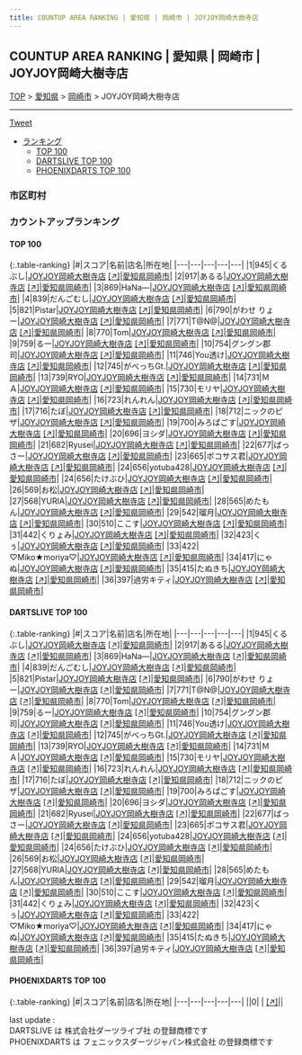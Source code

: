 ```yaml
---
title: COUNTUP AREA RANKING | 愛知県 | 岡崎市 | JOYJOY岡崎大樹寺店
---
```

## COUNTUP AREA RANKING | 愛知県 | 岡崎市 | JOYJOY岡崎大樹寺店

[TOP](/darts/rank/) > [愛知県](/darts/rank/愛知県/) > [岡崎市](/darts/rank/愛知県/岡崎市/) > JOYJOY岡崎大樹寺店

___

<a href="https://twitter.com/share?ref_src=twsrc%5Etfw" data-text="COUNTUP AREA RANKING | 愛知県岡崎市JOYJOY岡崎大樹寺店" class="twitter-share-button" data-hashtags="DARTSLIVE,PHOENIXDARTS,darts,ダーツ" data-show-count="false">Tweet</a>

* [ランキング](#カウントアップランキング)
    * [TOP 100](#top-100)
    * [DARTSLIVE TOP 100](#dartslive-top-100)
    * [PHOENIXDARTS TOP 100](#phoenixdarts-top-100)

### 市区町村

<ul>

</ul>

### カウントアップランキング

#### TOP 100



{:.table-ranking}
|#|スコア|名前|店名|所在地|
|---|---|---|---|---|
|1|945|<span class="rank-name-dl">くるぶし</span>|<a href="/darts/rank/shops/3c08433f1a4a8fe5a3f63593b5358cc4.html">JOYJOY岡崎大樹寺店</a> <a href="https://search.dartslive.com/jp/shop/3c08433f1a4a8fe5a3f63593b5358cc4">[↗]</a>|<a href="/darts/rank/愛知県/岡崎市">愛知県岡崎市</a>|
|2|917|<span class="rank-name-dl">あるる</span>|<a href="/darts/rank/shops/3c08433f1a4a8fe5a3f63593b5358cc4.html">JOYJOY岡崎大樹寺店</a> <a href="https://search.dartslive.com/jp/shop/3c08433f1a4a8fe5a3f63593b5358cc4">[↗]</a>|<a href="/darts/rank/愛知県/岡崎市">愛知県岡崎市</a>|
|3|869|<span class="rank-name-dl">HaNa―</span>|<a href="/darts/rank/shops/3c08433f1a4a8fe5a3f63593b5358cc4.html">JOYJOY岡崎大樹寺店</a> <a href="https://search.dartslive.com/jp/shop/3c08433f1a4a8fe5a3f63593b5358cc4">[↗]</a>|<a href="/darts/rank/愛知県/岡崎市">愛知県岡崎市</a>|
|4|839|<span class="rank-name-dl">だんごむし</span>|<a href="/darts/rank/shops/3c08433f1a4a8fe5a3f63593b5358cc4.html">JOYJOY岡崎大樹寺店</a> <a href="https://search.dartslive.com/jp/shop/3c08433f1a4a8fe5a3f63593b5358cc4">[↗]</a>|<a href="/darts/rank/愛知県/岡崎市">愛知県岡崎市</a>|
|5|821|<span class="rank-name-dl">Pistar</span>|<a href="/darts/rank/shops/3c08433f1a4a8fe5a3f63593b5358cc4.html">JOYJOY岡崎大樹寺店</a> <a href="https://search.dartslive.com/jp/shop/3c08433f1a4a8fe5a3f63593b5358cc4">[↗]</a>|<a href="/darts/rank/愛知県/岡崎市">愛知県岡崎市</a>|
|6|790|<span class="rank-name-dl">がわせ りょー</span>|<a href="/darts/rank/shops/3c08433f1a4a8fe5a3f63593b5358cc4.html">JOYJOY岡崎大樹寺店</a> <a href="https://search.dartslive.com/jp/shop/3c08433f1a4a8fe5a3f63593b5358cc4">[↗]</a>|<a href="/darts/rank/愛知県/岡崎市">愛知県岡崎市</a>|
|7|771|<span class="rank-name-dl">T@N@</span>|<a href="/darts/rank/shops/3c08433f1a4a8fe5a3f63593b5358cc4.html">JOYJOY岡崎大樹寺店</a> <a href="https://search.dartslive.com/jp/shop/3c08433f1a4a8fe5a3f63593b5358cc4">[↗]</a>|<a href="/darts/rank/愛知県/岡崎市">愛知県岡崎市</a>|
|8|770|<span class="rank-name-dl">Tom</span>|<a href="/darts/rank/shops/3c08433f1a4a8fe5a3f63593b5358cc4.html">JOYJOY岡崎大樹寺店</a> <a href="https://search.dartslive.com/jp/shop/3c08433f1a4a8fe5a3f63593b5358cc4">[↗]</a>|<a href="/darts/rank/愛知県/岡崎市">愛知県岡崎市</a>|
|9|759|<span class="rank-name-dl">るー</span>|<a href="/darts/rank/shops/3c08433f1a4a8fe5a3f63593b5358cc4.html">JOYJOY岡崎大樹寺店</a> <a href="https://search.dartslive.com/jp/shop/3c08433f1a4a8fe5a3f63593b5358cc4">[↗]</a>|<a href="/darts/rank/愛知県/岡崎市">愛知県岡崎市</a>|
|10|754|<span class="rank-name-dl">グングン郡司</span>|<a href="/darts/rank/shops/3c08433f1a4a8fe5a3f63593b5358cc4.html">JOYJOY岡崎大樹寺店</a> <a href="https://search.dartslive.com/jp/shop/3c08433f1a4a8fe5a3f63593b5358cc4">[↗]</a>|<a href="/darts/rank/愛知県/岡崎市">愛知県岡崎市</a>|
|11|746|<span class="rank-name-dl">You透け</span>|<a href="/darts/rank/shops/3c08433f1a4a8fe5a3f63593b5358cc4.html">JOYJOY岡崎大樹寺店</a> <a href="https://search.dartslive.com/jp/shop/3c08433f1a4a8fe5a3f63593b5358cc4">[↗]</a>|<a href="/darts/rank/愛知県/岡崎市">愛知県岡崎市</a>|
|12|745|<span class="rank-name-dl">がべっちGt.</span>|<a href="/darts/rank/shops/3c08433f1a4a8fe5a3f63593b5358cc4.html">JOYJOY岡崎大樹寺店</a> <a href="https://search.dartslive.com/jp/shop/3c08433f1a4a8fe5a3f63593b5358cc4">[↗]</a>|<a href="/darts/rank/愛知県/岡崎市">愛知県岡崎市</a>|
|13|739|<span class="rank-name-dl">RYO</span>|<a href="/darts/rank/shops/3c08433f1a4a8fe5a3f63593b5358cc4.html">JOYJOY岡崎大樹寺店</a> <a href="https://search.dartslive.com/jp/shop/3c08433f1a4a8fe5a3f63593b5358cc4">[↗]</a>|<a href="/darts/rank/愛知県/岡崎市">愛知県岡崎市</a>|
|14|731|<span class="rank-name-dl">ＭＡ</span>|<a href="/darts/rank/shops/3c08433f1a4a8fe5a3f63593b5358cc4.html">JOYJOY岡崎大樹寺店</a> <a href="https://search.dartslive.com/jp/shop/3c08433f1a4a8fe5a3f63593b5358cc4">[↗]</a>|<a href="/darts/rank/愛知県/岡崎市">愛知県岡崎市</a>|
|15|730|<span class="rank-name-dl">モリヤ</span>|<a href="/darts/rank/shops/3c08433f1a4a8fe5a3f63593b5358cc4.html">JOYJOY岡崎大樹寺店</a> <a href="https://search.dartslive.com/jp/shop/3c08433f1a4a8fe5a3f63593b5358cc4">[↗]</a>|<a href="/darts/rank/愛知県/岡崎市">愛知県岡崎市</a>|
|16|723|<span class="rank-name-dl">れんれん</span>|<a href="/darts/rank/shops/3c08433f1a4a8fe5a3f63593b5358cc4.html">JOYJOY岡崎大樹寺店</a> <a href="https://search.dartslive.com/jp/shop/3c08433f1a4a8fe5a3f63593b5358cc4">[↗]</a>|<a href="/darts/rank/愛知県/岡崎市">愛知県岡崎市</a>|
|17|716|<span class="rank-name-dl">たぼ</span>|<a href="/darts/rank/shops/3c08433f1a4a8fe5a3f63593b5358cc4.html">JOYJOY岡崎大樹寺店</a> <a href="https://search.dartslive.com/jp/shop/3c08433f1a4a8fe5a3f63593b5358cc4">[↗]</a>|<a href="/darts/rank/愛知県/岡崎市">愛知県岡崎市</a>|
|18|712|<span class="rank-name-dl">ニックのピザ</span>|<a href="/darts/rank/shops/3c08433f1a4a8fe5a3f63593b5358cc4.html">JOYJOY岡崎大樹寺店</a> <a href="https://search.dartslive.com/jp/shop/3c08433f1a4a8fe5a3f63593b5358cc4">[↗]</a>|<a href="/darts/rank/愛知県/岡崎市">愛知県岡崎市</a>|
|19|700|<span class="rank-name-dl">みろぱごす</span>|<a href="/darts/rank/shops/3c08433f1a4a8fe5a3f63593b5358cc4.html">JOYJOY岡崎大樹寺店</a> <a href="https://search.dartslive.com/jp/shop/3c08433f1a4a8fe5a3f63593b5358cc4">[↗]</a>|<a href="/darts/rank/愛知県/岡崎市">愛知県岡崎市</a>|
|20|696|<span class="rank-name-dl">ヨシダ</span>|<a href="/darts/rank/shops/3c08433f1a4a8fe5a3f63593b5358cc4.html">JOYJOY岡崎大樹寺店</a> <a href="https://search.dartslive.com/jp/shop/3c08433f1a4a8fe5a3f63593b5358cc4">[↗]</a>|<a href="/darts/rank/愛知県/岡崎市">愛知県岡崎市</a>|
|21|682|<span class="rank-name-dl">Ryusei</span>|<a href="/darts/rank/shops/3c08433f1a4a8fe5a3f63593b5358cc4.html">JOYJOY岡崎大樹寺店</a> <a href="https://search.dartslive.com/jp/shop/3c08433f1a4a8fe5a3f63593b5358cc4">[↗]</a>|<a href="/darts/rank/愛知県/岡崎市">愛知県岡崎市</a>|
|22|677|<span class="rank-name-dl">ばっさー</span>|<a href="/darts/rank/shops/3c08433f1a4a8fe5a3f63593b5358cc4.html">JOYJOY岡崎大樹寺店</a> <a href="https://search.dartslive.com/jp/shop/3c08433f1a4a8fe5a3f63593b5358cc4">[↗]</a>|<a href="/darts/rank/愛知県/岡崎市">愛知県岡崎市</a>|
|23|665|<span class="rank-name-dl">ポコサス君</span>|<a href="/darts/rank/shops/3c08433f1a4a8fe5a3f63593b5358cc4.html">JOYJOY岡崎大樹寺店</a> <a href="https://search.dartslive.com/jp/shop/3c08433f1a4a8fe5a3f63593b5358cc4">[↗]</a>|<a href="/darts/rank/愛知県/岡崎市">愛知県岡崎市</a>|
|24|656|<span class="rank-name-dl">yotuba428</span>|<a href="/darts/rank/shops/3c08433f1a4a8fe5a3f63593b5358cc4.html">JOYJOY岡崎大樹寺店</a> <a href="https://search.dartslive.com/jp/shop/3c08433f1a4a8fe5a3f63593b5358cc4">[↗]</a>|<a href="/darts/rank/愛知県/岡崎市">愛知県岡崎市</a>|
|24|656|<span class="rank-name-dl">たけぶひ</span>|<a href="/darts/rank/shops/3c08433f1a4a8fe5a3f63593b5358cc4.html">JOYJOY岡崎大樹寺店</a> <a href="https://search.dartslive.com/jp/shop/3c08433f1a4a8fe5a3f63593b5358cc4">[↗]</a>|<a href="/darts/rank/愛知県/岡崎市">愛知県岡崎市</a>|
|26|569|<span class="rank-name-dl">お松</span>|<a href="/darts/rank/shops/3c08433f1a4a8fe5a3f63593b5358cc4.html">JOYJOY岡崎大樹寺店</a> <a href="https://search.dartslive.com/jp/shop/3c08433f1a4a8fe5a3f63593b5358cc4">[↗]</a>|<a href="/darts/rank/愛知県/岡崎市">愛知県岡崎市</a>|
|27|568|<span class="rank-name-dl">YURIA</span>|<a href="/darts/rank/shops/3c08433f1a4a8fe5a3f63593b5358cc4.html">JOYJOY岡崎大樹寺店</a> <a href="https://search.dartslive.com/jp/shop/3c08433f1a4a8fe5a3f63593b5358cc4">[↗]</a>|<a href="/darts/rank/愛知県/岡崎市">愛知県岡崎市</a>|
|28|565|<span class="rank-name-dl">めたもん</span>|<a href="/darts/rank/shops/3c08433f1a4a8fe5a3f63593b5358cc4.html">JOYJOY岡崎大樹寺店</a> <a href="https://search.dartslive.com/jp/shop/3c08433f1a4a8fe5a3f63593b5358cc4">[↗]</a>|<a href="/darts/rank/愛知県/岡崎市">愛知県岡崎市</a>|
|29|542|<span class="rank-name-dl">瑠月</span>|<a href="/darts/rank/shops/3c08433f1a4a8fe5a3f63593b5358cc4.html">JOYJOY岡崎大樹寺店</a> <a href="https://search.dartslive.com/jp/shop/3c08433f1a4a8fe5a3f63593b5358cc4">[↗]</a>|<a href="/darts/rank/愛知県/岡崎市">愛知県岡崎市</a>|
|30|510|<span class="rank-name-dl">ここす</span>|<a href="/darts/rank/shops/3c08433f1a4a8fe5a3f63593b5358cc4.html">JOYJOY岡崎大樹寺店</a> <a href="https://search.dartslive.com/jp/shop/3c08433f1a4a8fe5a3f63593b5358cc4">[↗]</a>|<a href="/darts/rank/愛知県/岡崎市">愛知県岡崎市</a>|
|31|442|<span class="rank-name-dl">くりょみ</span>|<a href="/darts/rank/shops/3c08433f1a4a8fe5a3f63593b5358cc4.html">JOYJOY岡崎大樹寺店</a> <a href="https://search.dartslive.com/jp/shop/3c08433f1a4a8fe5a3f63593b5358cc4">[↗]</a>|<a href="/darts/rank/愛知県/岡崎市">愛知県岡崎市</a>|
|32|423|<span class="rank-name-dl">くぅ</span>|<a href="/darts/rank/shops/3c08433f1a4a8fe5a3f63593b5358cc4.html">JOYJOY岡崎大樹寺店</a> <a href="https://search.dartslive.com/jp/shop/3c08433f1a4a8fe5a3f63593b5358cc4">[↗]</a>|<a href="/darts/rank/愛知県/岡崎市">愛知県岡崎市</a>|
|33|422|<span class="rank-name-dl">♡Miko★moriya♡</span>|<a href="/darts/rank/shops/3c08433f1a4a8fe5a3f63593b5358cc4.html">JOYJOY岡崎大樹寺店</a> <a href="https://search.dartslive.com/jp/shop/3c08433f1a4a8fe5a3f63593b5358cc4">[↗]</a>|<a href="/darts/rank/愛知県/岡崎市">愛知県岡崎市</a>|
|34|417|<span class="rank-name-dl">にゃぬ</span>|<a href="/darts/rank/shops/3c08433f1a4a8fe5a3f63593b5358cc4.html">JOYJOY岡崎大樹寺店</a> <a href="https://search.dartslive.com/jp/shop/3c08433f1a4a8fe5a3f63593b5358cc4">[↗]</a>|<a href="/darts/rank/愛知県/岡崎市">愛知県岡崎市</a>|
|35|415|<span class="rank-name-dl">たぬきち</span>|<a href="/darts/rank/shops/3c08433f1a4a8fe5a3f63593b5358cc4.html">JOYJOY岡崎大樹寺店</a> <a href="https://search.dartslive.com/jp/shop/3c08433f1a4a8fe5a3f63593b5358cc4">[↗]</a>|<a href="/darts/rank/愛知県/岡崎市">愛知県岡崎市</a>|
|36|397|<span class="rank-name-dl">過労キティ</span>|<a href="/darts/rank/shops/3c08433f1a4a8fe5a3f63593b5358cc4.html">JOYJOY岡崎大樹寺店</a> <a href="https://search.dartslive.com/jp/shop/3c08433f1a4a8fe5a3f63593b5358cc4">[↗]</a>|<a href="/darts/rank/愛知県/岡崎市">愛知県岡崎市</a>|


#### DARTSLIVE TOP 100



{:.table-ranking}
|#|スコア|名前|店名|所在地|
|---|---|---|---|---|
|1|945|<span class="rank-name-dl">くるぶし</span>|<a href="/darts/rank/shops/3c08433f1a4a8fe5a3f63593b5358cc4.html">JOYJOY岡崎大樹寺店</a> <a href="https://search.dartslive.com/jp/shop/3c08433f1a4a8fe5a3f63593b5358cc4">[↗]</a>|<a href="/darts/rank/愛知県/岡崎市">愛知県岡崎市</a>|
|2|917|<span class="rank-name-dl">あるる</span>|<a href="/darts/rank/shops/3c08433f1a4a8fe5a3f63593b5358cc4.html">JOYJOY岡崎大樹寺店</a> <a href="https://search.dartslive.com/jp/shop/3c08433f1a4a8fe5a3f63593b5358cc4">[↗]</a>|<a href="/darts/rank/愛知県/岡崎市">愛知県岡崎市</a>|
|3|869|<span class="rank-name-dl">HaNa―</span>|<a href="/darts/rank/shops/3c08433f1a4a8fe5a3f63593b5358cc4.html">JOYJOY岡崎大樹寺店</a> <a href="https://search.dartslive.com/jp/shop/3c08433f1a4a8fe5a3f63593b5358cc4">[↗]</a>|<a href="/darts/rank/愛知県/岡崎市">愛知県岡崎市</a>|
|4|839|<span class="rank-name-dl">だんごむし</span>|<a href="/darts/rank/shops/3c08433f1a4a8fe5a3f63593b5358cc4.html">JOYJOY岡崎大樹寺店</a> <a href="https://search.dartslive.com/jp/shop/3c08433f1a4a8fe5a3f63593b5358cc4">[↗]</a>|<a href="/darts/rank/愛知県/岡崎市">愛知県岡崎市</a>|
|5|821|<span class="rank-name-dl">Pistar</span>|<a href="/darts/rank/shops/3c08433f1a4a8fe5a3f63593b5358cc4.html">JOYJOY岡崎大樹寺店</a> <a href="https://search.dartslive.com/jp/shop/3c08433f1a4a8fe5a3f63593b5358cc4">[↗]</a>|<a href="/darts/rank/愛知県/岡崎市">愛知県岡崎市</a>|
|6|790|<span class="rank-name-dl">がわせ りょー</span>|<a href="/darts/rank/shops/3c08433f1a4a8fe5a3f63593b5358cc4.html">JOYJOY岡崎大樹寺店</a> <a href="https://search.dartslive.com/jp/shop/3c08433f1a4a8fe5a3f63593b5358cc4">[↗]</a>|<a href="/darts/rank/愛知県/岡崎市">愛知県岡崎市</a>|
|7|771|<span class="rank-name-dl">T@N@</span>|<a href="/darts/rank/shops/3c08433f1a4a8fe5a3f63593b5358cc4.html">JOYJOY岡崎大樹寺店</a> <a href="https://search.dartslive.com/jp/shop/3c08433f1a4a8fe5a3f63593b5358cc4">[↗]</a>|<a href="/darts/rank/愛知県/岡崎市">愛知県岡崎市</a>|
|8|770|<span class="rank-name-dl">Tom</span>|<a href="/darts/rank/shops/3c08433f1a4a8fe5a3f63593b5358cc4.html">JOYJOY岡崎大樹寺店</a> <a href="https://search.dartslive.com/jp/shop/3c08433f1a4a8fe5a3f63593b5358cc4">[↗]</a>|<a href="/darts/rank/愛知県/岡崎市">愛知県岡崎市</a>|
|9|759|<span class="rank-name-dl">るー</span>|<a href="/darts/rank/shops/3c08433f1a4a8fe5a3f63593b5358cc4.html">JOYJOY岡崎大樹寺店</a> <a href="https://search.dartslive.com/jp/shop/3c08433f1a4a8fe5a3f63593b5358cc4">[↗]</a>|<a href="/darts/rank/愛知県/岡崎市">愛知県岡崎市</a>|
|10|754|<span class="rank-name-dl">グングン郡司</span>|<a href="/darts/rank/shops/3c08433f1a4a8fe5a3f63593b5358cc4.html">JOYJOY岡崎大樹寺店</a> <a href="https://search.dartslive.com/jp/shop/3c08433f1a4a8fe5a3f63593b5358cc4">[↗]</a>|<a href="/darts/rank/愛知県/岡崎市">愛知県岡崎市</a>|
|11|746|<span class="rank-name-dl">You透け</span>|<a href="/darts/rank/shops/3c08433f1a4a8fe5a3f63593b5358cc4.html">JOYJOY岡崎大樹寺店</a> <a href="https://search.dartslive.com/jp/shop/3c08433f1a4a8fe5a3f63593b5358cc4">[↗]</a>|<a href="/darts/rank/愛知県/岡崎市">愛知県岡崎市</a>|
|12|745|<span class="rank-name-dl">がべっちGt.</span>|<a href="/darts/rank/shops/3c08433f1a4a8fe5a3f63593b5358cc4.html">JOYJOY岡崎大樹寺店</a> <a href="https://search.dartslive.com/jp/shop/3c08433f1a4a8fe5a3f63593b5358cc4">[↗]</a>|<a href="/darts/rank/愛知県/岡崎市">愛知県岡崎市</a>|
|13|739|<span class="rank-name-dl">RYO</span>|<a href="/darts/rank/shops/3c08433f1a4a8fe5a3f63593b5358cc4.html">JOYJOY岡崎大樹寺店</a> <a href="https://search.dartslive.com/jp/shop/3c08433f1a4a8fe5a3f63593b5358cc4">[↗]</a>|<a href="/darts/rank/愛知県/岡崎市">愛知県岡崎市</a>|
|14|731|<span class="rank-name-dl">ＭＡ</span>|<a href="/darts/rank/shops/3c08433f1a4a8fe5a3f63593b5358cc4.html">JOYJOY岡崎大樹寺店</a> <a href="https://search.dartslive.com/jp/shop/3c08433f1a4a8fe5a3f63593b5358cc4">[↗]</a>|<a href="/darts/rank/愛知県/岡崎市">愛知県岡崎市</a>|
|15|730|<span class="rank-name-dl">モリヤ</span>|<a href="/darts/rank/shops/3c08433f1a4a8fe5a3f63593b5358cc4.html">JOYJOY岡崎大樹寺店</a> <a href="https://search.dartslive.com/jp/shop/3c08433f1a4a8fe5a3f63593b5358cc4">[↗]</a>|<a href="/darts/rank/愛知県/岡崎市">愛知県岡崎市</a>|
|16|723|<span class="rank-name-dl">れんれん</span>|<a href="/darts/rank/shops/3c08433f1a4a8fe5a3f63593b5358cc4.html">JOYJOY岡崎大樹寺店</a> <a href="https://search.dartslive.com/jp/shop/3c08433f1a4a8fe5a3f63593b5358cc4">[↗]</a>|<a href="/darts/rank/愛知県/岡崎市">愛知県岡崎市</a>|
|17|716|<span class="rank-name-dl">たぼ</span>|<a href="/darts/rank/shops/3c08433f1a4a8fe5a3f63593b5358cc4.html">JOYJOY岡崎大樹寺店</a> <a href="https://search.dartslive.com/jp/shop/3c08433f1a4a8fe5a3f63593b5358cc4">[↗]</a>|<a href="/darts/rank/愛知県/岡崎市">愛知県岡崎市</a>|
|18|712|<span class="rank-name-dl">ニックのピザ</span>|<a href="/darts/rank/shops/3c08433f1a4a8fe5a3f63593b5358cc4.html">JOYJOY岡崎大樹寺店</a> <a href="https://search.dartslive.com/jp/shop/3c08433f1a4a8fe5a3f63593b5358cc4">[↗]</a>|<a href="/darts/rank/愛知県/岡崎市">愛知県岡崎市</a>|
|19|700|<span class="rank-name-dl">みろぱごす</span>|<a href="/darts/rank/shops/3c08433f1a4a8fe5a3f63593b5358cc4.html">JOYJOY岡崎大樹寺店</a> <a href="https://search.dartslive.com/jp/shop/3c08433f1a4a8fe5a3f63593b5358cc4">[↗]</a>|<a href="/darts/rank/愛知県/岡崎市">愛知県岡崎市</a>|
|20|696|<span class="rank-name-dl">ヨシダ</span>|<a href="/darts/rank/shops/3c08433f1a4a8fe5a3f63593b5358cc4.html">JOYJOY岡崎大樹寺店</a> <a href="https://search.dartslive.com/jp/shop/3c08433f1a4a8fe5a3f63593b5358cc4">[↗]</a>|<a href="/darts/rank/愛知県/岡崎市">愛知県岡崎市</a>|
|21|682|<span class="rank-name-dl">Ryusei</span>|<a href="/darts/rank/shops/3c08433f1a4a8fe5a3f63593b5358cc4.html">JOYJOY岡崎大樹寺店</a> <a href="https://search.dartslive.com/jp/shop/3c08433f1a4a8fe5a3f63593b5358cc4">[↗]</a>|<a href="/darts/rank/愛知県/岡崎市">愛知県岡崎市</a>|
|22|677|<span class="rank-name-dl">ばっさー</span>|<a href="/darts/rank/shops/3c08433f1a4a8fe5a3f63593b5358cc4.html">JOYJOY岡崎大樹寺店</a> <a href="https://search.dartslive.com/jp/shop/3c08433f1a4a8fe5a3f63593b5358cc4">[↗]</a>|<a href="/darts/rank/愛知県/岡崎市">愛知県岡崎市</a>|
|23|665|<span class="rank-name-dl">ポコサス君</span>|<a href="/darts/rank/shops/3c08433f1a4a8fe5a3f63593b5358cc4.html">JOYJOY岡崎大樹寺店</a> <a href="https://search.dartslive.com/jp/shop/3c08433f1a4a8fe5a3f63593b5358cc4">[↗]</a>|<a href="/darts/rank/愛知県/岡崎市">愛知県岡崎市</a>|
|24|656|<span class="rank-name-dl">yotuba428</span>|<a href="/darts/rank/shops/3c08433f1a4a8fe5a3f63593b5358cc4.html">JOYJOY岡崎大樹寺店</a> <a href="https://search.dartslive.com/jp/shop/3c08433f1a4a8fe5a3f63593b5358cc4">[↗]</a>|<a href="/darts/rank/愛知県/岡崎市">愛知県岡崎市</a>|
|24|656|<span class="rank-name-dl">たけぶひ</span>|<a href="/darts/rank/shops/3c08433f1a4a8fe5a3f63593b5358cc4.html">JOYJOY岡崎大樹寺店</a> <a href="https://search.dartslive.com/jp/shop/3c08433f1a4a8fe5a3f63593b5358cc4">[↗]</a>|<a href="/darts/rank/愛知県/岡崎市">愛知県岡崎市</a>|
|26|569|<span class="rank-name-dl">お松</span>|<a href="/darts/rank/shops/3c08433f1a4a8fe5a3f63593b5358cc4.html">JOYJOY岡崎大樹寺店</a> <a href="https://search.dartslive.com/jp/shop/3c08433f1a4a8fe5a3f63593b5358cc4">[↗]</a>|<a href="/darts/rank/愛知県/岡崎市">愛知県岡崎市</a>|
|27|568|<span class="rank-name-dl">YURIA</span>|<a href="/darts/rank/shops/3c08433f1a4a8fe5a3f63593b5358cc4.html">JOYJOY岡崎大樹寺店</a> <a href="https://search.dartslive.com/jp/shop/3c08433f1a4a8fe5a3f63593b5358cc4">[↗]</a>|<a href="/darts/rank/愛知県/岡崎市">愛知県岡崎市</a>|
|28|565|<span class="rank-name-dl">めたもん</span>|<a href="/darts/rank/shops/3c08433f1a4a8fe5a3f63593b5358cc4.html">JOYJOY岡崎大樹寺店</a> <a href="https://search.dartslive.com/jp/shop/3c08433f1a4a8fe5a3f63593b5358cc4">[↗]</a>|<a href="/darts/rank/愛知県/岡崎市">愛知県岡崎市</a>|
|29|542|<span class="rank-name-dl">瑠月</span>|<a href="/darts/rank/shops/3c08433f1a4a8fe5a3f63593b5358cc4.html">JOYJOY岡崎大樹寺店</a> <a href="https://search.dartslive.com/jp/shop/3c08433f1a4a8fe5a3f63593b5358cc4">[↗]</a>|<a href="/darts/rank/愛知県/岡崎市">愛知県岡崎市</a>|
|30|510|<span class="rank-name-dl">ここす</span>|<a href="/darts/rank/shops/3c08433f1a4a8fe5a3f63593b5358cc4.html">JOYJOY岡崎大樹寺店</a> <a href="https://search.dartslive.com/jp/shop/3c08433f1a4a8fe5a3f63593b5358cc4">[↗]</a>|<a href="/darts/rank/愛知県/岡崎市">愛知県岡崎市</a>|
|31|442|<span class="rank-name-dl">くりょみ</span>|<a href="/darts/rank/shops/3c08433f1a4a8fe5a3f63593b5358cc4.html">JOYJOY岡崎大樹寺店</a> <a href="https://search.dartslive.com/jp/shop/3c08433f1a4a8fe5a3f63593b5358cc4">[↗]</a>|<a href="/darts/rank/愛知県/岡崎市">愛知県岡崎市</a>|
|32|423|<span class="rank-name-dl">くぅ</span>|<a href="/darts/rank/shops/3c08433f1a4a8fe5a3f63593b5358cc4.html">JOYJOY岡崎大樹寺店</a> <a href="https://search.dartslive.com/jp/shop/3c08433f1a4a8fe5a3f63593b5358cc4">[↗]</a>|<a href="/darts/rank/愛知県/岡崎市">愛知県岡崎市</a>|
|33|422|<span class="rank-name-dl">♡Miko★moriya♡</span>|<a href="/darts/rank/shops/3c08433f1a4a8fe5a3f63593b5358cc4.html">JOYJOY岡崎大樹寺店</a> <a href="https://search.dartslive.com/jp/shop/3c08433f1a4a8fe5a3f63593b5358cc4">[↗]</a>|<a href="/darts/rank/愛知県/岡崎市">愛知県岡崎市</a>|
|34|417|<span class="rank-name-dl">にゃぬ</span>|<a href="/darts/rank/shops/3c08433f1a4a8fe5a3f63593b5358cc4.html">JOYJOY岡崎大樹寺店</a> <a href="https://search.dartslive.com/jp/shop/3c08433f1a4a8fe5a3f63593b5358cc4">[↗]</a>|<a href="/darts/rank/愛知県/岡崎市">愛知県岡崎市</a>|
|35|415|<span class="rank-name-dl">たぬきち</span>|<a href="/darts/rank/shops/3c08433f1a4a8fe5a3f63593b5358cc4.html">JOYJOY岡崎大樹寺店</a> <a href="https://search.dartslive.com/jp/shop/3c08433f1a4a8fe5a3f63593b5358cc4">[↗]</a>|<a href="/darts/rank/愛知県/岡崎市">愛知県岡崎市</a>|
|36|397|<span class="rank-name-dl">過労キティ</span>|<a href="/darts/rank/shops/3c08433f1a4a8fe5a3f63593b5358cc4.html">JOYJOY岡崎大樹寺店</a> <a href="https://search.dartslive.com/jp/shop/3c08433f1a4a8fe5a3f63593b5358cc4">[↗]</a>|<a href="/darts/rank/愛知県/岡崎市">愛知県岡崎市</a>|


#### PHOENIXDARTS TOP 100



{:.table-ranking}
|#|スコア|名前|店名|所在地|
|---|---|---|---|---|
||0|<span class="rank-name-dl"> </span>|<a href="/darts/rank/shops/.html"></a> <a href="">[↗]</a>|<a href="/darts/rank//"></a>|


<div class="footer border-top border-gray-light mt-5 pt-3 text-right text-gray">
    last update : <span style="font-weight: italic" id="foot_last_modified"></span><br />
    DARTSLIVE は 株式会社ダーツライブ社 の登録商標です<br />
    PHOENIXDARTS は フェニックスダーツジャパン株式会社 の登録商標です<br />
</div>

<script src="https://cdnjs.cloudflare.com/ajax/libs/jquery.tablesorter/2.31.3/js/jquery.tablesorter.min.js" integrity="sha512-qzgd5cYSZcosqpzpn7zF2ZId8f/8CHmFKZ8j7mU4OUXTNRd5g+ZHBPsgKEwoqxCtdQvExE5LprwwPAgoicguNg==" crossorigin="anonymous" referrerpolicy="no-referrer"></script>
<link rel="stylesheet" href="https://cdnjs.cloudflare.com/ajax/libs/jquery.tablesorter/2.31.3/css/theme.default.min.css" integrity="sha512-wghhOJkjQX0Lh3NSWvNKeZ0ZpNn+SPVXX1Qyc9OCaogADktxrBiBdKGDoqVUOyhStvMBmJQ8ZdMHiR3wuEq8+w==" crossorigin="anonymous" referrerpolicy="no-referrer" />
<script>
$(function() {
    $(".table-ranking").tablesorter({sortList:[[0, 0]]});
    $("#foot_last_modified").text(formatDate(new Date(document.lastModified), 'yyyy-MM-dd HH:mm:ss'));
});
</script>

<script async src="https://platform.twitter.com/widgets.js" charset="utf-8"></script>